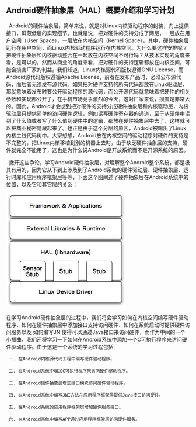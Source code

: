 ##  Android硬件抽象层（HAL）概要介绍和学习计划 ##

  Android的硬件抽象层，简单来说，就是对Linux内核驱动程序的封装，向上提供接口，屏蔽低层的实现细节。也就是说，把对硬件的支持分成了两层，一层放在用户空间（User Space），一层放在内核空间（Kernel Space），其中，硬件抽象层运行在用户空间，而Linux内核驱动程序运行在内核空间。为什么要这样安排呢？把硬件抽象层和内核驱动整合在一起放在内核空间不可行吗？从技术实现的角度来看，是可以的，然而从商业的角度来看，把对硬件的支持逻辑都放在内核空间，可能会损害厂家的利益。我们知道，Linux内核源代码版权遵循GNU License，而Android源代码版权遵循Apache License，前者在发布产品时，必须公布源代码，而后者无须发布源代码。如果把对硬件支持的所有代码都放在Linux驱动层，那就意味着发布时要公开驱动程序的源代码，而公开源代码就意味着把硬件的相关参数和实现都公开了，在手机市场竞争激烈的今天，这对厂家来说，损害是非常大的。因此，Android才会想到把对硬件的支持分成硬件抽象层和内核驱动层，内核驱动层只提供简单的访问硬件逻辑，例如读写硬件寄存器的通道，至于从硬件中读到了什么值或者写了什么值到硬件中的逻辑，都放在硬件抽象层中去了，这样就可以把商业秘密隐藏起来了。也正是由于这个分层的原因，Android被踢出了Linux内核主线代码树中。大家想想，Android放在内核空间的驱动程序对硬件的支持是不完整的，把Linux内核移植到别的机器上去时，由于缺乏硬件抽象层的支持，硬件就完全不能用了，这也是为什么说Android是开放系统而不是开源系统的原因。

  撇开这些争论，学习Android硬件抽象层，对理解整个Android整个系统，都是极其有用的，因为它从下到上涉及到了Android系统的硬件驱动层、硬件抽象层、运行时库和应用程序框架层等等，下面这个图阐述了硬件抽象层在Android系统中的位置，以及它和其它层的关系：

![android hal](android_hal.gif)

在学习Android硬件抽象层的过程中，我们将会学习如何在内核空间编写硬件驱动程序、如何在硬件抽象层中添加接口支持访问硬件、如何在系统启动时提供硬件访问服务以及 如何编写JNI使得可以通过Java接口来访问硬件，而作为中间的一个小插曲，我们还将学习一下如何在Android系统中添加一个C可执行程序来访问硬件驱动程序。由于这是一个系统的学习过程包括:

     一. 在Android内核源代码工程中编写硬件驱动程序。

     二. 在Android系统中增加C可执行程序来访问硬件驱动程序。

     三. 在Android硬件抽象层增加接口模块访问硬件驱动程序。

     四. 在Android系统中编写JNI方法在应用程序框架层提供Java接口访问硬件。

     五. 在Android系统的应用程序框架层增加硬件服务接口。

     六. 在Android系统中编写APP通过应用程序框架层访问硬件服务。
